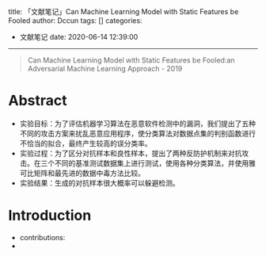 title: 「文献笔记」Can Machine Learning Model with Static Features be Fooled
author: Dccun
tags: []
categories:
  - 文献笔记
date: 2020-06-14 12:39:00
---
>Can Machine Learning Model with Static Features be Fooled:an Adversarial Machine Learning Approach - 2019

<!--more-->

# Abstract
- 实验目标：为了评估机器学习算法在恶意软件检测中的漏洞，我们提出了五种不同的攻击方案来扰乱恶意应用程序，使分类算法对数据点集的判别函数进行不恰当的拟合，最终产生较高的误分类率。
- 实验过程：为了区分对抗样本和良性样本，提出了两种反防护机制来对抗攻击。在三个不同的基准测试数据集上进行测试，使用各种分类算法，并使用雅可比矩阵和最先进的数据中毒方法比较。
- 实验结果：生成的对抗样本很大概率可以躲避检测。

# Introduction
- contributions:
- 








